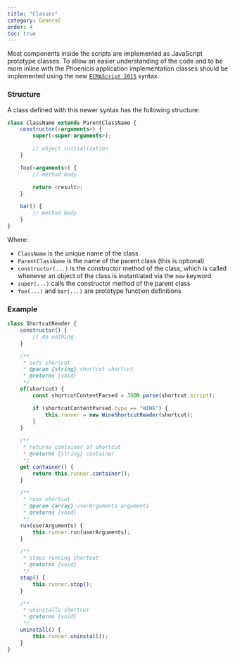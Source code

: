```yaml
---
title: "Classes"
category: General
order: 4
toc: true
---
```


Most components inside the scripts are implemented as JavaScript prototype classes. 
To allow an easier understanding of the code and to be more inline with the Phoenicis application implementation classes should be implemented using the new [`ECMAScript 2015`](https://developer.mozilla.org/en-US/docs/Web/JavaScript/Reference/Operators/class) syntax. 


### Structure
A class defined with this newer syntax has the following structure:

```javascript
class ClassName extends ParentClassName {
    constructor(<arguments>) {
        super(<super-arguments>);

        // object initialization
    }

    foo(<arguments>) {
        // method body

        return <result>;
    }

    bar() {
        // method body
    }
}
```

Where:
- `ClassName` is the unique name of the class
- `ParentClassName` is the name of the parent class (this is optional)
- `constructor(...)` is the constructor method of the class, which is called whenever an object of the class is instantiated via the `new` keyword
- `super(...)` calls the constructor method of the parent class 
- `foo(...)` and `bar(...)` are prototype function definitions

### Example
```javascript
class ShortcutReader {
    constructor() {
        // do nothing
    }

    /**
     * sets shortcut
     * @param {string} shortcut shortcut
     * @returns {void}
     */
    of(shortcut) {
        const shortcutContentParsed = JSON.parse(shortcut.script);

        if (shortcutContentParsed.type == "WINE") {
            this.runner = new WineShortcutReader(shortcut);
        }
    }

    /**
     * returns container of shortcut
     * @returns {string} container
     */
    get container() {
        return this.runner.container();
    }

    /**
     * runs shortcut
     * @param {array} userArguments arguments
     * @returns {void}
     */
    run(userArguments) {
        this.runner.run(userArguments);
    }

    /**
     * stops running shortcut
     * @returns {void}
     */
    stop() {
        this.runner.stop();
    }

    /**
     * uninstalls shortcut
     * @returns {void}
     */
    uninstall() {
        this.runner.uninstall();
    }
}
```

